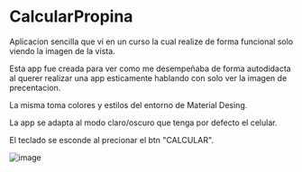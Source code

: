 # CalcularPropina
Aplicacion sencilla que vi en un curso la cual realize de forma funcional solo viendo la imagen de la vista. 

Esta app fue creada para ver como me desempeñaba de forma autodidacta al querer realizar una app esticamente hablando con solo ver la imagen de precentacion. 

La misma toma colores y estilos del entorno de Material Desing.

La app se adapta al modo claro/oscuro que tenga por defecto el celular. 

El teclado se esconde al precionar el btn "CALCULAR".


![image](https://user-images.githubusercontent.com/43305416/171065479-2ed95651-5125-4f45-b572-862ddd5fef56.png)
